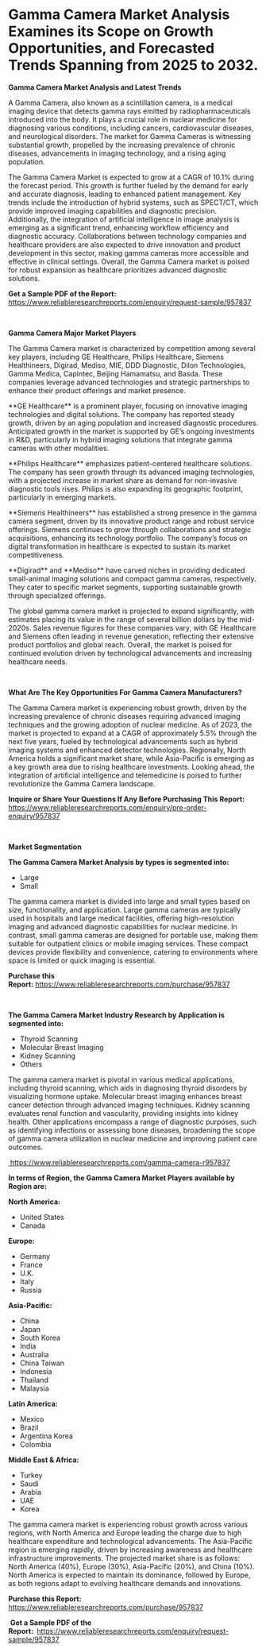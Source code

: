 <p><h1>Gamma Camera Market Analysis Examines its Scope on Growth Opportunities, and Forecasted Trends Spanning from 2025 to 2032.</h1></p><p><strong>Gamma Camera Market Analysis and Latest Trends</strong></p>
<p><p>A Gamma Camera, also known as a scintillation camera, is a medical imaging device that detects gamma rays emitted by radiopharmaceuticals introduced into the body. It plays a crucial role in nuclear medicine for diagnosing various conditions, including cancers, cardiovascular diseases, and neurological disorders. The market for Gamma Cameras is witnessing substantial growth, propelled by the increasing prevalence of chronic diseases, advancements in imaging technology, and a rising aging population.</p><p>The Gamma Camera Market is expected to grow at a CAGR of 10.1% during the forecast period. This growth is further fueled by the demand for early and accurate diagnosis, leading to enhanced patient management. Key trends include the introduction of hybrid systems, such as SPECT/CT, which provide improved imaging capabilities and diagnostic precision. Additionally, the integration of artificial intelligence in image analysis is emerging as a significant trend, enhancing workflow efficiency and diagnostic accuracy. Collaborations between technology companies and healthcare providers are also expected to drive innovation and product development in this sector, making gamma cameras more accessible and effective in clinical settings. Overall, the Gamma Camera market is poised for robust expansion as healthcare prioritizes advanced diagnostic solutions.</p></p>
<p><strong>Get a Sample PDF of the Report:&nbsp;</strong> <a href="https://www.reliableresearchreports.com/enquiry/request-sample/957837?utm_campaign=2797&utm_medium=2&utm_source=Github&utm_content=ia&utm_term=13042025&utm_id=gamma-camera">https://www.reliableresearchreports.com/enquiry/request-sample/957837</a></p>
<p>&nbsp;</p>
<p><strong>Gamma Camera Major Market Players</strong></p>
<p><p>The Gamma Camera market is characterized by competition among several key players, including GE Healthcare, Philips Healthcare, Siemens Healthineers, Digirad, Mediso, MIE, DDD Diagnostic, Dilon Technologies, Gamma Medica, Capintec, Beijing Hamamatsu, and Basda. These companies leverage advanced technologies and strategic partnerships to enhance their product offerings and market presence.</p><p>**GE Healthcare** is a prominent player, focusing on innovative imaging technologies and digital solutions. The company has reported steady growth, driven by an aging population and increased diagnostic procedures. Anticipated growth in the market is supported by GE’s ongoing investments in R&D, particularly in hybrid imaging solutions that integrate gamma cameras with other modalities.</p><p>**Philips Healthcare** emphasizes patient-centered healthcare solutions. The company has seen growth through its advanced imaging technologies, with a projected increase in market share as demand for non-invasive diagnostic tools rises. Philips is also expanding its geographic footprint, particularly in emerging markets.</p><p>**Siemens Healthineers** has established a strong presence in the gamma camera segment, driven by its innovative product range and robust service offerings. Siemens continues to grow through collaborations and strategic acquisitions, enhancing its technology portfolio. The company’s focus on digital transformation in healthcare is expected to sustain its market competitiveness.</p><p>**Digirad** and **Mediso** have carved niches in providing dedicated small-animal imaging solutions and compact gamma cameras, respectively. They cater to specific market segments, supporting sustainable growth through specialized offerings.</p><p>The global gamma camera market is projected to expand significantly, with estimates placing its value in the range of several billion dollars by the mid-2020s. Sales revenue figures for these companies vary, with GE Healthcare and Siemens often leading in revenue generation, reflecting their extensive product portfolios and global reach. Overall, the market is poised for continued evolution driven by technological advancements and increasing healthcare needs.</p></p>
<p>&nbsp;</p>
<p><strong>What Are The Key Opportunities For Gamma Camera Manufacturers?</strong></p>
<p><p>The Gamma Camera market is experiencing robust growth, driven by the increasing prevalence of chronic diseases requiring advanced imaging techniques and the growing adoption of nuclear medicine. As of 2023, the market is projected to expand at a CAGR of approximately 5.5% through the next five years, fueled by technological advancements such as hybrid imaging systems and enhanced detector technologies. Regionally, North America holds a significant market share, while Asia-Pacific is emerging as a key growth area due to rising healthcare investments. Looking ahead, the integration of artificial intelligence and telemedicine is poised to further revolutionize the Gamma Camera landscape.</p></p>
<p><strong>Inquire or Share Your Questions If Any Before Purchasing This Report:</strong> <a href="https://www.reliableresearchreports.com/enquiry/pre-order-enquiry/957837?utm_campaign=2797&utm_medium=2&utm_source=Github&utm_content=ia&utm_term=13042025&utm_id=gamma-camera">https://www.reliableresearchreports.com/enquiry/pre-order-enquiry/957837</a></p>
<p>&nbsp;</p>
<p><strong>Market Segmentation</strong></p>
<p><strong>The Gamma Camera Market Analysis by types is segmented into:</strong></p>
<p><ul><li>Large</li><li>Small</li></ul></p>
<p><p>The gamma camera market is divided into large and small types based on size, functionality, and application. Large gamma cameras are typically used in hospitals and large medical facilities, offering high-resolution imaging and advanced diagnostic capabilities for nuclear medicine. In contrast, small gamma cameras are designed for portable use, making them suitable for outpatient clinics or mobile imaging services. These compact devices provide flexibility and convenience, catering to environments where space is limited or quick imaging is essential.</p></p>
<p><strong>Purchase this Report:&nbsp;</strong><a href="https://www.reliableresearchreports.com/purchase/957837?utm_campaign=2797&utm_medium=2&utm_source=Github&utm_content=ia&utm_term=13042025&utm_id=gamma-camera">https://www.reliableresearchreports.com/purchase/957837</a></p>
<p>&nbsp;</p>
<p><strong>The Gamma Camera Market Industry Research by Application is segmented into:</strong></p>
<p><ul><li>Thyroid Scanning</li><li>Molecular Breast Imaging</li><li>Kidney Scanning</li><li>Others</li></ul></p>
<p><p>The gamma camera market is pivotal in various medical applications, including thyroid scanning, which aids in diagnosing thyroid disorders by visualizing hormone uptake. Molecular breast imaging enhances breast cancer detection through advanced imaging techniques. Kidney scanning evaluates renal function and vascularity, providing insights into kidney health. Other applications encompass a range of diagnostic purposes, such as identifying infections or assessing bone diseases, broadening the scope of gamma camera utilization in nuclear medicine and improving patient care outcomes.</p></p>
<p><a href="https://www.reliableresearchreports.com/gamma-camera-r957837?utm_campaign=2797&utm_medium=2&utm_source=Github&utm_content=ia&utm_term=13042025&utm_id=gamma-camera">&nbsp;https://www.reliableresearchreports.com/gamma-camera-r957837</a></p>
<p><strong>In terms of Region, the Gamma Camera Market Players available by Region are:</strong></p>
<p>
    <p> <strong> North America: </strong>
        <ul>
            <li>United States</li>
            <li>Canada</li>
        </ul>
        </p> 
    <p> <strong> Europe: </strong>
        <ul>
            <li>Germany</li>
            <li>France</li>
            <li>U.K.</li>
            <li>Italy</li>
            <li>Russia</li>
        </ul>
        </p> 
    <p> <strong> Asia-Pacific: </strong>
        <ul>
            <li>China</li>
            <li>Japan</li>
            <li>South Korea</li>
            <li>India</li>
            <li>Australia</li>
            <li>China Taiwan</li>
            <li>Indonesia</li>
            <li>Thailand</li>
            <li>Malaysia</li>
        </ul>
        </p> 
    <p> <strong> Latin America: </strong>
        <ul>
            <li>Mexico</li>
            <li>Brazil</li>
            <li>Argentina Korea</li>
            <li>Colombia</li>
        </ul>
        </p> 
    <p> <strong> Middle East & Africa: </strong>
        <ul>
            <li>Turkey</li>
            <li>Saudi</li>
            <li>Arabia</li>
            <li>UAE</li>
            <li>Korea</li>
        </ul>
    </p>
    </p>
<p><p>The gamma camera market is experiencing robust growth across various regions, with North America and Europe leading the charge due to high healthcare expenditure and technological advancements. The Asia-Pacific region is emerging rapidly, driven by increasing awareness and healthcare infrastructure improvements. The projected market share is as follows: North America (40%), Europe (30%), Asia-Pacific (20%), and China (10%). North America is expected to maintain its dominance, followed by Europe, as both regions adapt to evolving healthcare demands and innovations.</p></p>
<p><strong>Purchase this Report: </strong><a href="https://www.reliableresearchreports.com/purchase/957837?utm_campaign=2797&utm_medium=2&utm_source=Github&utm_content=ia&utm_term=13042025&utm_id=gamma-camera">https://www.reliableresearchreports.com/purchase/957837</a></p>
<p>&nbsp;<strong>Get a Sample PDF of the Report:&nbsp;&nbsp;</strong><a href="https://www.reliableresearchreports.com/enquiry/request-sample/957837?utm_campaign=2797&utm_medium=2&utm_source=Github&utm_content=ia&utm_term=13042025&utm_id=gamma-camera">https://www.reliableresearchreports.com/enquiry/request-sample/957837</a></p>
<p><strong></strong></p>
<p><p></p><p></p><p></p></p>